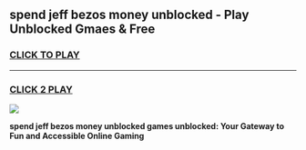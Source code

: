 
## spend jeff bezos money unblocked - Play Unblocked Gmaes & Free
<h3>
<a href="https://news.freeplayer.one?title=spend_jeff_bezos_money_unblocked&ref=23F">CLICK TO PLAY</a></h3>
<hr>

<h3>
<a href="https://news.freeplayer.one?title=spend_jeff_bezos_money_unblocked&ref=23F">CLICK 2 PLAY</a>
  
</h3>

<a href="https://news.freeplayer.one?title=spend_jeff_bezos_money_unblocked&ref=23F/"><img src="https://clearcache.store/games.png"></a>


**spend jeff bezos money unblocked games unblocked: Your Gateway to Fun and Accessible Online Gaming**
